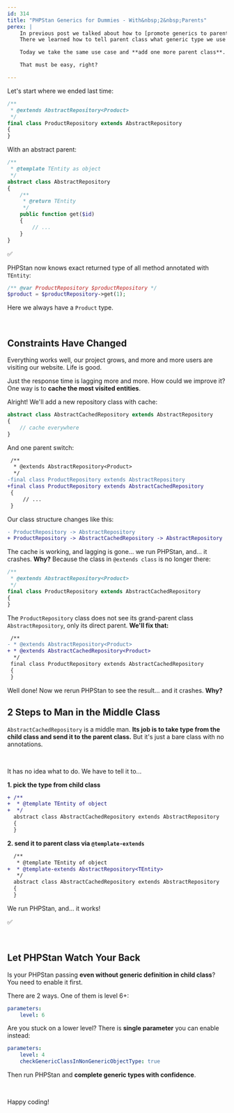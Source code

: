 ```yaml
---
id: 314
title: "PHPStan Generics for Dummies - With&nbsp;2&nbsp;Parents"
perex: |
    In previous post we talked about how to [promote generics to parent class](/blog/2021/01/04/phpstan-abstract-parent-generics-dummies/).
    There we learned how to tell parent class what generic type we use (typically from `ProductRepository` and `AbstractRepository`).

    Today we take the same use case and **add one more parent class**.

    That must be easy, right?

---
```


Let's start where we ended last time:

```php
/**
 * @extends AbstractRepository<Product>
 */
final class ProductRepository extends AbstractRepository
{
}
```

With an abstract parent:

```php
/**
 * @template TEntity as object
 */
abstract class AbstractRepository
{
    /**
     * @return TEntity
     */
    public function get($id)
    {
        // ...
    }
}
```

✅

PHPStan now knows exact returned type of all method annotated with `TEntity`:

```php
/** @var ProductRepository $productRepository */
$product = $productRepository->get(1);
```

Here we always have a `Product` type.

<br>

## Constraints Have Changed

Everything works well, our project grows, and more and more users are visiting our website. Life is good.

Just the response time is lagging more and more. How could we improve it? One way is to **cache the most visited entities**.

Alright! We'll add a new repository class with cache:

```php
abstract class AbstractCachedRepository extends AbstractRepository
{
    // cache everywhere
}
```

And one parent switch:

```diff
 /**
  * @extends AbstractRepository<Product>
  */
-final class ProductRepository extends AbstractRepository
+final class ProductRepository extends AbstractCachedRepository
 {
     // ...
 }
```

Our class structure changes like this:

```diff
- ProductRepository -> AbstractRepository
+ ProductRepository -> AbstractCachedRepository -> AbstractRepository
```

The cache is working, and lagging is gone... we run PHPStan, and... it crashes. **Why?** Because the class in `@extends class` is no longer there:

```php
/**
 * @extends AbstractRepository<Product>
 */
final class ProductRepository extends AbstractCachedRepository
{
}
```

The `ProductRepository` class does not see its grand-parent class `AbstractRepository`, only its direct parent.
**We'll fix that:**

```diff
 /**
- * @extends AbstractRepository<Product>
+ * @extends AbstractCachedRepository<Product>
  */
 final class ProductRepository extends AbstractCachedRepository
 {
 }
```

Well done! Now we rerun PHPStan to see the result... and it crashes. **Why?**

## 2 Steps to Man in the Middle Class

`AbstractCachedRepository` is a middle man. **Its job is to take type from the child class and send it to the parent class.** But it's just a bare class with no annotations.

<br>

It has no idea what to do. We have to tell it to...

**1. pick the type from child class**

```diff
+ /**
+  * @template TEntity of object
+  */
  abstract class AbstractCachedRepository extends AbstractRepository
  {
  }
```

**2. send it to parent class via `@template-extends`**

```diff
  /**
   * @template TEntity of object
+  * @template-extends AbstractRepository<TEntity>
   */
  abstract class AbstractCachedRepository extends AbstractRepository
  {
  }
```

We run PHPStan, and... it works!

✅

<br>

## Let PHPStan Watch Your Back

Is your PHPStan passing **even without generic definition in child class**? You need to enable it first.

There are 2 ways. One of them is level 6+:

```yaml
parameters:
    level: 6
```

Are you stuck on a lower level? There is **single parameter** you can enable instead:

```yaml
parameters:
    level: 4
    checkGenericClassInNonGenericObjectType: true
```

Then run PHPStan and **complete generic types with confidence**.

<br>

Happy coding!
